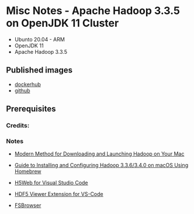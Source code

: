 # Misc Notes - Apache Hadoop 3.3.5 on OpenJDK 11 Cluster

- Ubunto 20.04 - ARM
- OpenJDK 11
- Apache Hadoop 3.3.5


## Published images
- [dockerhub](https://hub.docker.com/...)
- [github](https://github.com/...)


## Prerequisites


### Credits:

### Notes

- [Modern Method for Downloading and Launching Hadoop on Your Mac](https://medium.com/@Ishrat2903/modern-method-for-downloading-and-launching-hadoop-on-your-mac-531a5d8bfcf6)

- [Guide to Installing and Configuring Hadoop 3.3.6/3.4.0 on macOS Using Homebrew](https://medium.com/@vikramus4/install-and-configure-hadoop-3-3-6-in-mac-os-dd4be4da8846)

- [H5Web for Visual Studio Code](https://github.com/silx-kit/vscode-h5web?tab=readme-ov-file)

- [HDF5 Viewer Extension for VS-Code](https://github.com/lochbrunner/vscode-hdf5-viewer)

- [FSBrowser](https://github.com/gary0416/hdfs-browser)

